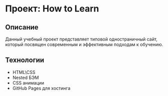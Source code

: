 # Проект: How to Learn

## Описание
Данный учебный проект представляет типовой одностраничный сайт, который посвящен современным и эффективным подходам к обучению.

## Технологии
* HTML\CSS
* Nested БЭМ
* CSS анимации
* GitHub Pages для хостинга
